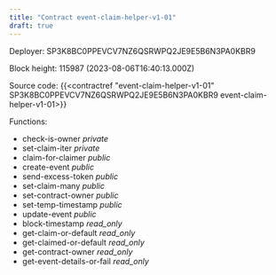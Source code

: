 ```yaml
---
title: "Contract event-claim-helper-v1-01"
draft: true
---
```

Deployer: SP3K8BC0PPEVCV7NZ6QSRWPQ2JE9E5B6N3PA0KBR9


 



Block height: 115987 (2023-08-06T16:40:13.000Z)

Source code: {{<contractref "event-claim-helper-v1-01" SP3K8BC0PPEVCV7NZ6QSRWPQ2JE9E5B6N3PA0KBR9 event-claim-helper-v1-01>}}

Functions:

* check-is-owner _private_
* set-claim-iter _private_
* claim-for-claimer _public_
* create-event _public_
* send-excess-token _public_
* set-claim-many _public_
* set-contract-owner _public_
* set-temp-timestamp _public_
* update-event _public_
* block-timestamp _read_only_
* get-claim-or-default _read_only_
* get-claimed-or-default _read_only_
* get-contract-owner _read_only_
* get-event-details-or-fail _read_only_
